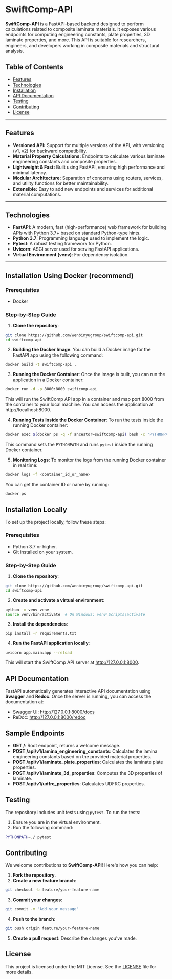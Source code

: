 # SwiftComp-API

**SwiftComp-API** is a FastAPI-based backend designed to perform calculations related to composite laminate materials. It exposes various endpoints for computing engineering constants, plate properties, 3D laminate properties, and more. This API is suitable for researchers, engineers, and developers working in composite materials and structural analysis.

## Table of Contents

- [Features](#features)
- [Technologies](#technologies)
- [Installation](#installation)
- [API Documentation](#api-documentation)
- [Testing](#testing)
- [Contributing](#contributing)
- [License](#license)

---

## Features

- **Versioned API:** Support for multiple versions of the API, with versioning (v1, v2) for backward compatibility.
- **Material Property Calculations:** Endpoints to calculate various laminate engineering constants and composite properties.
- **Lightweight & Fast:** Built using FastAPI, ensuring high performance and minimal latency.
- **Modular Architecture:** Separation of concerns using routers, services, and utility functions for better maintainability.
- **Extensible:** Easy to add new endpoints and services for additional material computations.

---

## Technologies

- **FastAPI**: A modern, fast (high-performance) web framework for building APIs with Python 3.7+ based on standard Python-type hints.
- **Python 3.7**: Programming language used to implement the logic.
- **Pytest**: A robust testing framework for Python.
- **Uvicorn**: ASGI server used for serving FastAPI applications.
- **Virtual Environment (venv)**: For dependency isolation.

---

## Installation Using Docker (recommend)

### Prerequisites
- Docker

### Step-by-Step Guide

1. **Clone the repository**:
```bash
git clone https://github.com/wenbinyugroup/swiftcomp-api.git
cd swiftcomp-api
```
2. **Building the Docker Image**:
You can build a Docker image for the FastAPI app using the following command:

```bash
docker build -t swiftcomp-api .
```
3. **Running the Docker Container**:
Once the image is built, you can run the application in a Docker container:

```bash
docker run -d -p 8000:8000 swiftcomp-api
```
This will run the SwiftComp API app in a container and map port 8000 from the container to your local machine. You can access the application at http://localhost:8000.

4. **Running Tests Inside the Docker Container**:
To run the tests inside the running Docker container:

```bash
docker exec $(docker ps -q -f ancestor=swiftcomp-api) bash -c "PYTHONPATH=./ pytest"
```
This command sets the `PYTHONPATH` and runs `pytest` inside the running Docker container.

5. **Monitoring Logs**:
To monitor the logs from the running Docker container in real time:

```bash
docker logs -f <container_id_or_name>
```
You can get the container ID or name by running:

```bash
docker ps
```

## Installation Locally

To set up the project locally, follow these steps:

### Prerequisites
- Python 3.7 or higher.
- Git installed on your system.

### Step-by-Step Guide

1. **Clone the repository**:
```bash
git clone https://github.com/wenbinyugroup/swiftcomp-api.git
cd swiftcomp-api
```

2. **Create and activate a virtual environment**:
```bash
python -m venv venv
source venv/bin/activate  # On Windows: venv\Scripts\activate
```

3. **Install the dependencies**:
```bash
pip install -r requirements.txt
```

4. **Run the FastAPI application locally**:
```bash
uvicorn app.main:app --reload
```

This will start the SwiftComp API server at http://127.0.0.1:8000.

## API Documentation
FastAPI automatically generates interactive API documentation using **Swagger** and **Redoc**. Once the server is running, you can access the documentation at:

* Swagger UI: http://127.0.0.1:8000/docs
* ReDoc: http://127.0.0.1:8000/redoc

## Sample Endpoints
* **GET /**: Root endpoint, returns a welcome message.
* **POST /api/v1/lamina_engineering_constants**: Calculates the lamina engineering constants based on the provided material properties.
* **POST /api/v1/laminate_plate_properties**: Calculates the laminate plate properties.
* **POST /api/v1/laminate_3d_properties**: Computes the 3D properties of laminate.
* **POST /api/v1/udfrc_properties**: Calculates UDFRC properties.

## Testing
The repository includes unit tests using `pytest`. To run the tests:

1. Ensure you are in the virtual environment.
2. Run the following command:
```bash
PYTHONPATH=./ pytest
```

## Contributing
We welcome contributions to **SwiftComp-API**! Here's how you can help:

1. **Fork the repository**.
2. **Create a new feature branch**:
```bash
git checkout -b feature/your-feature-name
```
3. **Commit your changes**:
```bash
git commit -m "Add your message"
```
4. **Push to the branch**:
```bash
git push origin feature/your-feature-name
```
5. **Create a pull request**: Describe the changes you’ve made.


## License
This project is licensed under the MIT License. See the [LICENSE](LICENSE) file for more details.
